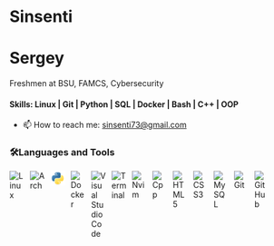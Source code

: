 # Sinsenti

# Sergey
Freshmen at BSU, FAMCS, Cybersecurity

#### Skills: Linux | Git | Python | SQL | Docker | Bash | C++ | OOP 
- 📫 How to reach me: sinsenti73@gmail.com

### 🛠️Languages and Tools

<img align="left" alt="Linux" width="26px" src="https://cdn.jsdelivr.net/gh/devicons/devicon@latest/icons/linux/linux-original.svg" style="padding-right:10px;" />
<img align="left" alt="Arch" width="26px" src="https://cdn.jsdelivr.net/gh/devicons/devicon@latest/icons/archlinux/archlinux-original.svg" style="padding-right:10px;" />
<img align="left" alt="Python" width="26px" src="https://raw.githubusercontent.com/devicons/devicon/master/icons/python/python-original.svg" style="padding-right:10px;" />
<img align="left" alt="Docker" width="26px" src="https://static-00.iconduck.com/assets.00/docker-icon-512x512-4fawp8rc.png" style="padding-right:10px;" />
<img align="left" alt="Visual Studio Code" width="26px" src="https://cdn.jsdelivr.net/gh/devicons/devicon/icons/vscode/vscode-original.svg" style="padding-right:10px;" />
<img align="left" alt="Terminal" width="26px" src="https://img.icons8.com/fluent/600/linux-terminal.png" style="padding-right:10px;" />
<img align="left" alt="Nvim" width="26px" src="https://icons.iconarchive.com/icons/papirus-team/papirus-apps/512/nvim-icon.png" style="padding-right:10px;" />
<img align="left" alt="Cpp" width="26px" src="https://cdn.jsdelivr.net/gh/devicons/devicon@latest/icons/cplusplus/cplusplus-original.svg" style="padding-right:10px;" />
<img align="left" alt="HTML5" width="26px" src="https://cdn.jsdelivr.net/gh/devicons/devicon/icons/html5/html5-original.svg" style="padding-right:10px;" />
<img align="left" alt="CSS3" width="26px" src="https://cdn.jsdelivr.net/gh/devicons/devicon/icons/css3/css3-original.svg" style="padding-right:10px;" />
<img align="left" alt="MySQL" width="26px" src="https://cdn.jsdelivr.net/gh/devicons/devicon/icons/mysql/mysql-original.svg" style="padding-right:10px;" />
<img align="left" alt="Git" width="26px" src="https://cdn.jsdelivr.net/gh/devicons/devicon/icons/git/git-original.svg" style="padding-right:10px;" />
<img align="left" alt="GitHub" width="26px" src="https://user-images.githubusercontent.com/3369400/139447912-e0f43f33-6d9f-45f8-be46-2df5bbc91289.png" style="padding-right:10px;" />


<br />
<br />


<!--
**sinsenti/sinsenti** is a ✨ _special_ ✨ repository because its `README.md` (this file) appears on your GitHub profile.
#include <iostream>

using namespace std;

int main() {
  // setlocale(LC_ALL, ".1251");

  int start;
  int cost;
  int result;
  cout << "Введите изначальное количество денег: ";
  cin >> start;
  cout << "Введите стоимость хлеба: ";
  cin >> cost;
  int n = 0;
  _asm {
    mov eax, start
    mov ebx, cost
    mov ecx, n

  loop1:
    cmp eax, ebx
    jge end1
    test n, 1
    jz dad
    imul eax, 3
    inc n
    jmp loop1


  dad:
    imul eax, 2
    inc n
    jmp loop1


  end1:
    sub eax, ebx
    mov result, eax

  }
  cout << "сдача: " << result;
  return 0;
}

Here are some ideas to get you started:

- 🔭 I’m currently working on ...
- 🌱 I’m currently learning ...
- 👯 I’m looking to collaborate on ...
- 🤔 I’m looking for help with ...
- 💬 Ask me about ...
- 📫 How to reach me: ...
- 😄 Pronouns: ...
- ⚡ Fun fact: ...
-->
